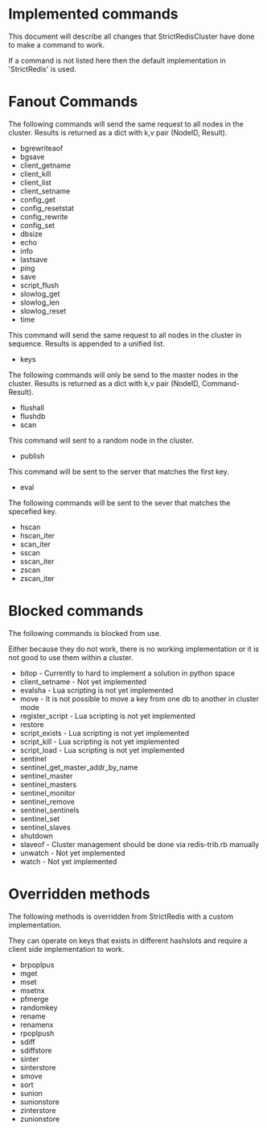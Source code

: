 # Implemented commands

This document will describe all changes that StrictRedisCluster have done to make a command to work.

If a command is not listed here then the default implementation in 'StrictRedis' is used.



# Fanout Commands

The following commands will send the same request to all nodes in the cluster. Results is returned as a dict with k,v pair (NodeID, Result).

 - bgrewriteaof
 - bgsave
 - client_getname
 - client_kill
 - client_list
 - client_setname
 - config_get
 - config_resetstat
 - config_rewrite
 - config_set
 - dbsize
 - echo
 - info
 - lastsave
 - ping
 - save
 - script_flush
 - slowlog_get
 - slowlog_len
 - slowlog_reset
 - time

This command will send the same request to all nodes in the cluster in sequence. Results is appended to a unified list.

 - keys

The following commands will only be send to the master nodes in the cluster. Results is returned as a dict with k,v pair (NodeID, Command-Result).

 - flushall
 - flushdb
 - scan

This command will sent to a random node in the cluster.

 - publish

This command will be sent to the server that matches the first key.

 - eval

The following commands will be sent to the sever that matches the specefied key.

 - hscan
 - hscan_iter
 - scan_iter
 - sscan
 - sscan_iter
 - zscan
 - zscan_iter



# Blocked commands

The following commands is blocked from use.

Either because they do not work, there is no working implementation or it is not good to use them within a cluster.

 - bitop - Currently to hard to implement a solution in python space
 - client_setname - Not yet implemented
 - evalsha - Lua scripting is not yet implemented
 - move - It is not possible to move a key from one db to another in cluster mode
 - register_script - Lua scripting is not yet implemented
 - restore
 - script_exists - Lua scripting is not yet implemented
 - script_kill - Lua scripting is not yet implemented
 - script_load - Lua scripting is not yet implemented
 - sentinel
 - sentinel_get_master_addr_by_name
 - sentinel_master
 - sentinel_masters
 - sentinel_monitor
 - sentinel_remove
 - sentinel_sentinels
 - sentinel_set
 - sentinel_slaves
 - shutdown
 - slaveof - Cluster management should be done via redis-trib.rb manually
 - unwatch - Not yet implemented
 - watch - Not yet implemented



# Overridden methods

The following methods is overridden from StrictRedis with a custom implementation.

They can operate on keys that exists in different hashslots and require a client side implementation to work.

 - brpoplpus
 - mget
 - mset
 - msetnx
 - pfmerge
 - randomkey
 - rename
 - renamenx
 - rpoplpush
 - sdiff
 - sdiffstore
 - sinter
 - sinterstore
 - smove
 - sort
 - sunion
 - sunionstore
 - zinterstore
 - zunionstore
